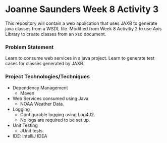 # Joanne Saunders Week 8 Activity 3

This repository will contain a web application that uses JAXB to generate java classes from a WSDL file.
Modified from Week 8 Activitiy 2 to use Axis Library to create classes from an xsd document.


### Problem Statement

Learn to consume web services in a java project.
Learn to generate test cases for classes generated by JAXB.

### Project Technologies/Techniques 

* Dependency Management
  * Maven
* Web Services consumed using Java
    * NOAA Weather Data.
* Logging
  * Configurable logging using Log4J2.
  * No logs are required to be set up. 
* Unit Testing
  * JUnit tests. 
* IDE: IntelliJ IDEA


